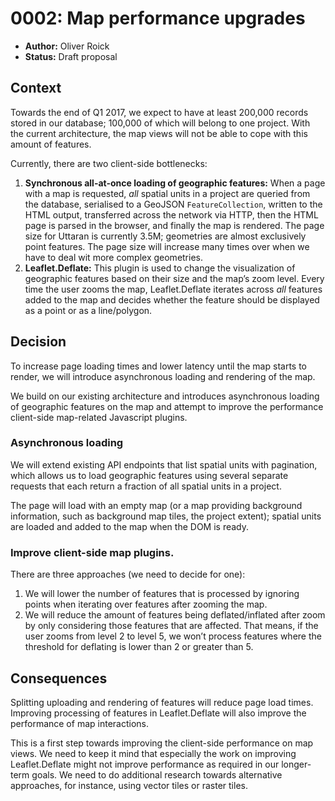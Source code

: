 # 0002: Map performance upgrades

- **Author:** Oliver Roick
- **Status:** Draft proposal

## Context

Towards the end of Q1 2017, we expect to have at least 200,000 records stored in our database; 100,000 of which will belong to one project. With the current architecture, the map views will not be able to cope with this amount of features. 

Currently, there are two client-side bottlenecks:

1. **Synchronous all-at-once loading of geographic features:** When a page with a map is requested, _all_ spatial units in a project are queried from the database, serialised to a GeoJSON `FeatureCollection`, written to the HTML output, transferred across the network via HTTP, then the HTML page is parsed in the browser, and finally the map is rendered. The page size for Uttaran is currently 3.5M; geometries are almost exclusively point features. The page size will increase many times over when we have to deal wit more complex geometries.
2. **Leaflet.Deflate:** This plugin is used to change the visualization of geographic features based on their size and the map’s zoom level. Every time the user zooms the map, Leaflet.Deflate iterates across _all_ features added to the map and decides whether the feature should be displayed as a point or as a line/polygon. 

## Decision

To increase page loading times and lower latency until the map starts to render, we will introduce asynchronous loading and rendering of the map.

We build on our existing architecture and introduces asynchronous loading of geographic features on the map and attempt to improve the performance client-side map-related Javascript plugins.

### Asynchronous loading

We will extend existing API endpoints that list spatial units with pagination, which allows us to load geographic features using several separate requests that each return a fraction of all spatial units in a project. 

The page will load with an empty map (or a map providing background information, such as background map tiles, the project extent); spatial units are loaded and added to the map when the DOM is ready. 

### Improve client-side map plugins. 

There are three approaches (we need to decide for one):

1. We will lower the number of features that is processed by ignoring points when iterating over features after zooming the map. 
2. We will reduce the amount of features being deflated/inflated after zoom by only considering those features that are affected. That means, if the user zooms from level 2 to level 5, we won’t process features where the threshold for deflating is lower than 2 or greater than 5. 

## Consequences

Splitting uploading and rendering of features will reduce page load times. Improving processing of features in Leaflet.Deflate will also improve the performance of map interactions. 

This is a first step towards improving the client-side performance on map views. We need to keep it mind that especially the work on improving Leaflet.Deflate might not improve performance as required in our longer-term goals. We need to do additional research towards alternative approaches, for instance, using vector tiles or raster tiles. 
